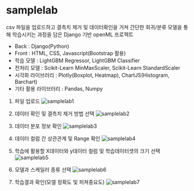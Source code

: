 # samplelab
csv 파일을 업로드하고 결측치 제거 및 데이터확인을 거쳐 간단한 회귀/분류 모델을 통해 학습시키는 과정을 담은 Django 기반 openML 프로젝트

- Back : Django(Python)
- Front : HTML, CSS, Javascript(Bootstrap 활용)
- 학습 모델 : LightGBM Regressor, LightGBM Classifier
- 전처리 모델 : Scikit-Learn MinMaxScaler, Scikit-Learn StandardScaler
- 시각화 라이브러리 : Plotly(Boxplot, Heatmap), ChartJS(Histogram, Barchart)
- 기타 활용 라이브러리 : Pandas, Numpy

1) 파일 업로드
![samplelab1](https://user-images.githubusercontent.com/73330542/121798390-f6888180-cc60-11eb-8b43-f86baa187dfd.jpg)

2) 데이터 확인 및 결측치 제거 방법 선택
![samplelab2](https://user-images.githubusercontent.com/73330542/121798388-f5efeb00-cc60-11eb-85a9-69d5fe4915a4.jpg)

3) 데이터 분포 정보 확인
![samplelab3](https://user-images.githubusercontent.com/73330542/121798386-f5efeb00-cc60-11eb-9ac0-a4ac1372daeb.jpg)

4) 데이터 컬럼 간 상관관계 및 Range 확인
![samplelab4](https://user-images.githubusercontent.com/73330542/121798385-f5575480-cc60-11eb-9d8d-8d7776bf8a95.jpg)

5) 학습에 활용할 X데이터와 y데이터 컬럼 및 학습데이터셋의 크기 선택
![samplelab5](https://user-images.githubusercontent.com/73330542/121798384-f4262780-cc60-11eb-8244-c9e165b6b26e.jpg)

6) 모델과 스케일러 종류 선택
![samplelab6](https://user-images.githubusercontent.com/73330542/121798392-f7211800-cc60-11eb-8223-8b4d9ec4d208.jpg)

7) 학습결과 확인(모델 정확도 및 피쳐중요도)
![samplelab7](https://user-images.githubusercontent.com/73330542/121798391-f6888180-cc60-11eb-93be-df6f7eef06f1.jpg)





